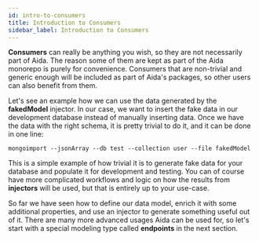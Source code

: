 ```yaml
---
id: intro-to-consumers
title: Introduction to Consumers
sidebar_label: Introduction to Consumers
---
```


**Consumers** can really be anything you wish, so they are not necessarily part of Aida. The reason some of them are kept as part of the Aida monorepo is purely for convenience. Consumers that are non-trivial and generic enough will be included as part of Aida's packages, so other users can also benefit from them.

Let's see an example how we can use the data generated by the **fakedModel** injector. In our case, we want to insert the fake data in our development database instead of manually inserting data. Once we have the data with the right schema, it is pretty trivial to do it, and it can be done in one line:

```
mongoimport --jsonArray --db test --collection user --file fakedModel
```

This is a simple example of how trivial it is to generate fake data for your database and populate it for development and testing. You can of course have more complicated workflows and logic on how the results from **injectors** will be used, but that is entirely up to your use-case.

So far we have seen how to define our data model, enrich it with some additional properties, and use an injector to generate something useful out of it. There are many more advanced usages Aida can be used for, so let's start with a special modeling type called **endpoints** in the next section.